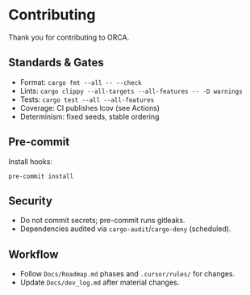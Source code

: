 # Contributing

Thank you for contributing to ORCA.

## Standards & Gates

- Format: `cargo fmt --all -- --check`
- Lints: `cargo clippy --all-targets --all-features -- -D warnings`
- Tests: `cargo test --all --all-features`
- Coverage: CI publishes lcov (see Actions)
- Determinism: fixed seeds, stable ordering

## Pre-commit

Install hooks:

```
pre-commit install
```

## Security

- Do not commit secrets; pre-commit runs gitleaks.
- Dependencies audited via `cargo-audit`/`cargo-deny` (scheduled).

## Workflow

- Follow `Docs/Roadmap.md` phases and `.cursor/rules/` for changes.
- Update `Docs/dev_log.md` after material changes.
